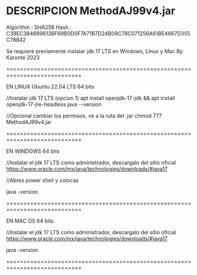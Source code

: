  DESCRIPCION MethodAJ99v4.jar
============================================================================

Algorithm : SHA256
Hash      : C39EC3848898138F69B0D0F7A71B7D24B09C78C071256A61BE4667D355C78842

Se requiere previamente instalar jdk 17 LTS en Windows, Linux y Mac
By Karonte 2023

============================================================================

EN LINUX Ubuntu 22.04 LTS 64 bits

//Instalar jdk 17 LTS (opcion 1)
apt install openjdk-17-jdk && apt install openjdk-17-jre-headless
java --version

//Opcional cambiar los permisos, ve a la ruta del .jar
chmod 777 MethodAJ99v4.jar

============================================================================

EN WINDOWS 64 bits

//Instalar el jdk 17 LTS como administrador, descargalo del sitio oficial
https://www.oracle.com/mx/java/technologies/downloads/#java17

//Abres power shell y colocas

java -version

============================================================================

EN MAC OS 64 bits

//Instalar el jdk 17 LTS como administrador, descargalo del sitio oficial
https://www.oracle.com/mx/java/technologies/downloads/#java17

java -version

============================================================================
